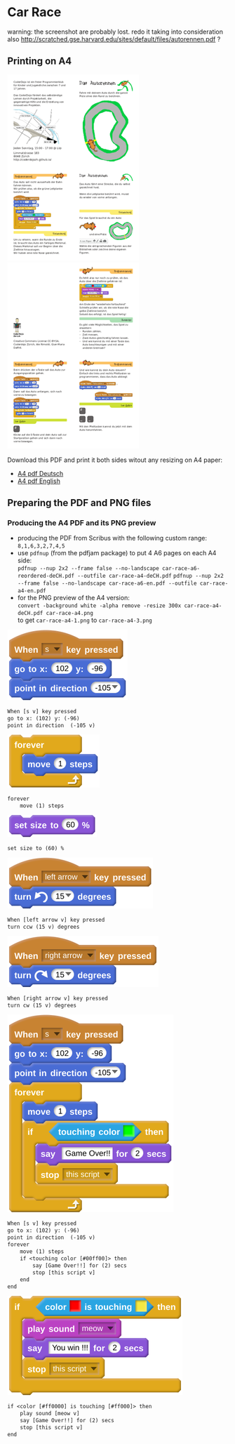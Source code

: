 # Car Race

warning: the screenshot are probably lost. redo it taking into consideration also http://scratched.gse.harvard.edu/sites/default/files/autorennen.pdf ?

## Printing on A4

![preview first page](preview/car-race-a4-deCH-0.png)
![preview second page](preview/car-race-a4-deCH-1.png)  

Download this PDF and print it both sides witout any resizing on A4 paper:  

- [A4 pdf Deutsch](https://github.com/CoderDojoZH/resources/raw/master/cards-games/car-race/car-race-a4-deCH.pdf)
- [A4 pdf English](https://github.com/CoderDojoZH/resources/raw/master/cards-games/car-race/car-race-a4-en.pdf)

## Preparing the PDF and PNG files

### Producing the A4 PDF and its PNG preview

- producing the PDF from Scribus with the following custom range:  
  `8,1,6,3,2,7,4,5`
- use `pdfnup` (from the pdfjam package) to put 4 A6 pages on each A4 side:  
  `pdfnup --nup 2x2 --frame false --no-landscape car-race-a6-reordered-deCH.pdf --outfile car-race-a4-deCH.pdf`
  `pdfnup --nup 2x2 --frame false --no-landscape car-race-a6-en.pdf --outfile car-race-a4-en.pdf`
- for the PNG preview of the A4 version:  
  `convert -background white -alpha remove -resize 300x car-race-a4-deCH.pdf car-race-a4.png`  
  to get `car-race-a4-1.png` to `car-race-a4-3.png`


![](assets/code/when-s-pressed.svg)

```
When [s v] key pressed
go to x: (102) y: (-96)
point in direction  (-105 v)
```

![](assets/code/move-one-step.svg)

```
forever
    move (1) steps
```

![](assets/code/set-scale.svg)

```
set size to (60) %
```

![](assets/code/when-left-arrow.svg)

```
When [left arrow v] key pressed
turn ccw (15 v) degrees
```

![](assets/code/when-right-arrow.svg)

```
When [right arrow v] key pressed
turn cw (15 v) degrees
```

![](assets/code/keep-on-track.svg)

```
When [s v] key pressed
go to x: (102) y: (-96)
point in direction  (-105 v)
forever
    move (1) steps
    if <touching color [#00ff00]> then
        say [Game Over!!] for (2) secs
        stop [this script v]
    end
end
```

![](assets/code/finish-line.svg)

```
if <color [#ff0000] is touching [#ff000]> then
    play sound [meow v]
    say [Game Over!!] for (2) secs
    stop [this script v]
end
```
